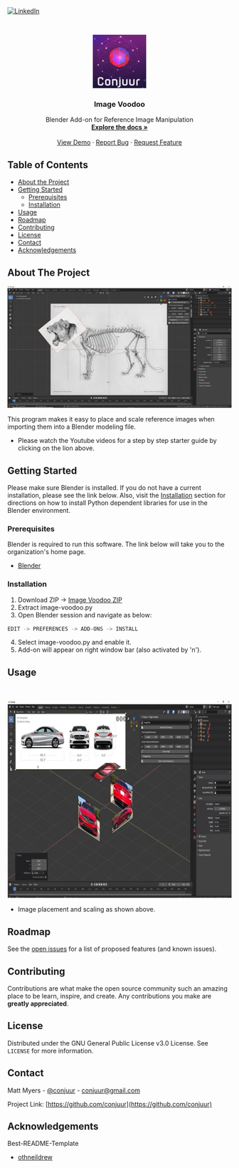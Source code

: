 <!-- PROJECT SHIELDS -->
<!--
*** See the bottom of this document for the declaration of the reference variables
*** for contributors-url, forks-url, etc. This is an optional, concise syntax you may use.
*** https://www.markdownguide.org/basic-syntax/#reference-style-links
-->

[![LinkedIn][linkedin-shield]][linkedin-url]



<!-- PROJECT LOGO -->
<br />
<p align="center">
  <a href="https://github.com/conjuur/ImageVoodoo">
    <img src="images/logo_small.jpg" alt="Logo" width="120" height="120">
  </a>

  <h3 align="center">Image Voodoo</h3>

  <p align="center">
    Blender Add-on for Reference Image Manipulation
    <br />
    <a href="https://github.com/conjuur/ImageVoodoo"><strong>Explore the docs »</strong></a>
    <br />
    <br />
    <a href="https://www.youtube.com/channel/UCqTtIrT0I4rDrRZL7wV1tzQ">View Demo</a>
    ·
    <a href="https://github.com/conjuur/ImageVoodoo/issues">Report Bug</a>
    ·
    <a href="https://github.com/conjuur/ImageVoodoo/issues">Request Feature</a>
  </p>
</p>

<!-- TABLE OF CONTENTS -->
## Table of Contents

* [About the Project](#about-the-project)
* [Getting Started](#getting-started)
  * [Prerequisites](#prerequisites)
  * [Installation](#installation)
* [Usage](#usage)
* [Roadmap](#roadmap)
* [Contributing](#contributing)
* [License](#license)
* [Contact](#contact)
* [Acknowledgements](#acknowledgements)



<!-- ABOUT THE PROJECT -->
## About The Project

[![Product Name Screen Shot][product-screenshot]](https://www.youtube.com/channel/UCqTtIrT0I4rDrRZL7wV1tzQ)

This program makes it easy to place and scale reference images when importing them 
into a Blender modeling file.

* Please watch the Youtube videos for a step by step starter guide by clicking on the lion above.

<!-- GETTING STARTED -->
## Getting Started

Please make sure Blender is installed.  If you do not have a current installation, please see the link below.  Also, visit the [Installation](#installation) section for directions on how to install Python dependent libraries for use in the Blender environment.

### Prerequisites

Blender is required to run this software.  The link below will take you to the organization's home page.
* [Blender](https://www.blender.org/)


###  Installation
1. Download ZIP -> [Image Voodoo ZIP](https://github.com/conjuur/ImageVoodoo/archive/main.zip)
2. Extract image-voodoo.py
3. Open Blender session and navigate as below:
```sh
EDIT -> PREFERENCES -> ADD-ONS -> INSTALL
```
4. Select image-voodoo.py and enable it.
5. Add-on will appear on right window bar (also activated by 'n').



<!-- USAGE EXAMPLES -->
## Usage

<br />
<p align="center">
  <a href="https://www.youtube.com/channel/UCqTtIrT0I4rDrRZL7wV1tzQ">
    <img src="images\cla250.jpg" alt="car" width="831" height="446">
  </a>

 - Image placement and scaling as shown above.


<!-- ROADMAP -->
## Roadmap

See the [open issues](https://github.com/conjuur/ImageVoodoo/issues) for a list of proposed features (and known issues).



<!-- CONTRIBUTING -->
## Contributing

Contributions are what make the open source community such an amazing place to be learn, inspire, and create. Any contributions you make are **greatly appreciated**.


<!-- LICENSE -->
## License

Distributed under the GNU General Public License v3.0 License. See `LICENSE` for more information.



<!-- CONTACT -->
## Contact

Matt Myers - [@conjuur](https://twitter.com/conjuur) - conjuur@gmail.com

Project Link: [https://github.com/conjuur](https://github.com/conjuur)



<!-- ACKNOWLEDGEMENTS -->
## Acknowledgements

Best-README-Template
* [othneildrew](https://github.com/othneildrew/Best-README-Template)






<!-- MARKDOWN LINKS & IMAGES -->
<!-- https://www.markdownguide.org/basic-syntax/#reference-style-links -->

[linkedin-shield]: https://img.shields.io/badge/-LinkedIn-black.svg?style=flat-square&logo=linkedin&colorB=555
[linkedin-url]: https://www.linkedin.com/in/matt-myers-826a2b


[product-screenshot]: images/lion_demo.jpg
[product-screenshot2]: images/cla250.jpg
